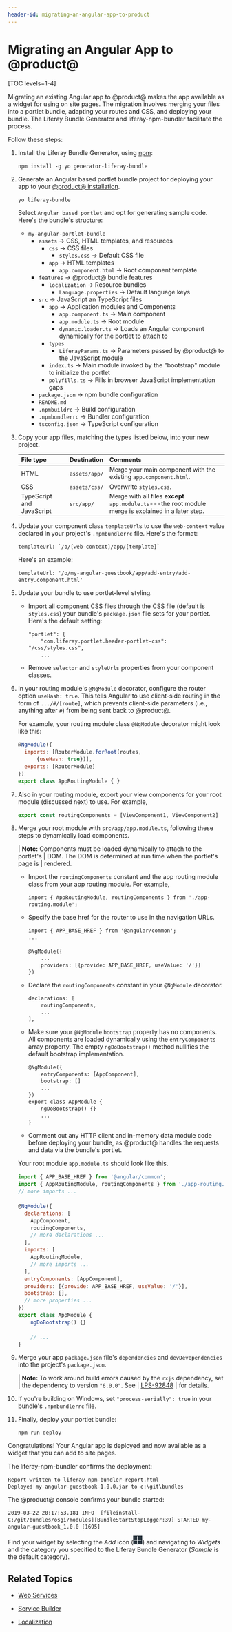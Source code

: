 ```yaml
---
header-id: migrating-an-angular-app-to-product
---
```


# Migrating an Angular App to @product@

[TOC levels=1-4]

Migrating an existing Angular app to @product@ makes the app available as a
widget for using on site pages. The migration involves merging your files into a
portlet bundle, adapting your routes and CSS, and deploying your bundle. The
Liferay Bundle Generator and liferay-npm-bundler facilitate the process. 

Follow these steps:

1.  Install the Liferay Bundle Generator, using
    [npm](https://www.npmjs.com/):

        npm install -g yo generator-liferay-bundle

2.  Generate an Angular based portlet bundle project for deploying your app to 
    your 
    [@product@ installation](/deployment/docs/installing-product). 

        yo liferay-bundle

    Select `Angular based portlet` and opt for generating sample code. Here's the bundle's structure: 

    -   `my-angular-portlet-bundle`
        -   `assets` &rarr; CSS, HTML templates, and resources
            -   `css` &rarr; CSS files
                -   `styles.css` &rarr; Default CSS file
            -   `app` &rarr; HTML templates
                -   `app.component.html` &rarr; Root component template
        - `features` &rarr; @product@ bundle features
            -   `localization` &rarr; Resource bundles
                -   `Language.properties` &rarr; Default language keys
        -   `src` &rarr; JavaScript an TypeScript files
            -   `app` &rarr; Application modules and Components
                -   `app.component.ts` &rarr; Main component
                -   `app.module.ts` &rarr; Root module
                -   `dynamic.loader.ts` &rarr; Loads an Angular component dynamically for the portlet to attach to
            -   `types`
                -    `LiferayParams.ts` &rarr; Parameters passed by @product@ to the JavaScript module
            -   `index.ts` &rarr; Main module invoked by the "bootstrap" module to initialize the portlet
            -   `polyfills.ts` &rarr; Fills in browser JavaScript implementation gaps
        -   `package.json` &rarr; npm bundle configuration
        -   `README.md`
        -   `.npmbuildrc` &rarr; Build configuration
        -   `.npmbundlerrc` &rarr; Bundler configuration
        -   `tsconfig.json` &rarr; TypeScript configuration

3.  Copy your app files, matching the types listed below, into your new project.

    | File type | Destination | Comments |
    | --------- | ----------- | -------- |
    | HTML | `assets/app/` | Merge your main component with the existing `app.component.html`. |
    | CSS  | `assets/css/` | Overwrite `styles.css`. |
    | TypeScript and JavaScript | `src/app/` |  Merge with all files **except** `app.module.ts`---the root module merge is explained in a later step. |

4.  Update your component class `templateUrl`s to use the `web-context` value 
    declared in your project's `.npmbundlerrc`  file. Here's the format: 

        templateUrl: `/o/[web-context]/app/[template]`

    Here's an example:

        templateUrl: '/o/my-angular-guestbook/app/add-entry/add-entry.component.html'

5.  Update your bundle to use portlet-level styling. 

    -   Import all component CSS files through the CSS file (default is 
        `styles.css`) your bundle's `package.json` file sets for your portlet.
        Here's the default setting:

        ```
        "portlet": {
		    "com.liferay.portlet.header-portlet-css": "/css/styles.css",
            ...
        ```

    -   Remove `selector` and `styleUrls` properties from your component 
        classes. 

6.  In your routing module's `@NgModule` decorator, configure the router option
    `useHash: true`. This tells Angular to use client-side routing in the form
    of `.../#/[route]`, which prevents client-side parameters (i.e., anything
    after `#`) from being sent back to @product@. 

    For example, your routing module class `@NgModule` decorator might look like
    this:

    ```javascript
    @NgModule({
      imports: [RouterModule.forRoot(routes,
          {useHash: true})],
      exports: [RouterModule]
    })
    export class AppRoutingModule { }
    ```

7.  Also in your routing module, export your view components for your root 
    module (discussed next) to use. For example,

    ```javascript
    export const routingComponents = [ViewComponent1, ViewComponent2]
    ```

8.  Merge your root module with `src/app/app.module.ts`, following these steps 
    to dynamically load components. 

    | **Note:** Components must be loaded dynamically to attach to the portlet's
    | DOM. The DOM is determined at run time when the portlet's page is
    | rendered. 

    -   Import the `routingComponents` constant and the app routing module class
        from your app routing module. For example,

        ```
        import { AppRoutingModule, routingComponents } from './app-routing.module';
        ```

    -   Specify the base href for the router to use in the navigation URLs. 

        ```
        import { APP_BASE_HREF } from '@angular/common';
        ...
        
        @NgModule({
            ...
            providers: [{provide: APP_BASE_HREF, useValue: '/'}]
        })
        ```

    -   Declare the `routingComponents` constant in your `@NgModule` decorator. 

        ```
        declarations: [
            routingComponents,
            ...
        ],
        ```

    -   Make sure your `@NgModule` `bootstrap` property has no components. All 
        components are loaded dynamically using the `entryComponents` array
        property. The empty `ngDoBootstrap()` method nullifies the default
        bootstrap implementation. 

        ```
        @NgModule({
    	    entryComponents: [AppComponent],
            bootstrap: []
            ...
        })
        export class AppModule {
            ngDoBootstrap() {}
            ...
        }
        ```

    -   Comment out any HTTP client and in-memory data module code before 
        deploying your bundle, as @product@ handles the requests and data via 
        the bundle's portlet. 

    Your root module `app.module.ts` should look like this. 

    ```javascript
    import { APP_BASE_HREF } from '@angular/common';
    import { AppRoutingModule, routingComponents } from './app-routing.module';
    // more imports ...

    @NgModule({
      declarations: [
        AppComponent,
        routingComponents, 
        // more declarations ...
      ],
      imports: [
        AppRoutingModule,
        // more imports ...
      ],
      entryComponents: [AppComponent],
      providers: [{provide: APP_BASE_HREF, useValue: '/'}],
      bootstrap: [],
      // more properties ...
    })
    export class AppModule {
        ngDoBootstrap() {}

        // ...
    }
    ```

9.  Merge your app `package.json` file's `dependencies` and `devDevependencies` 
    into the project's `package.json`.
    
    | **Note:** To work around build errors caused by the `rxjs` dependency, set
    | the dependency to version `"6.0.0"`. See
    | [LPS-92848](https://issues.liferay.com/browse/LPS-92848)
    | for details. 

10. If you're building on Windows, set `"process-serially": true` in your 
    bundle's `.npmbundlerrc` file. 
 
11. Finally, deploy your portlet bundle:

        npm run deploy

Congratulations! Your Angular app is deployed and now available as a widget that
you can add to site pages. 

The liferay-npm-bundler confirms the deployment:

    Report written to liferay-npm-bundler-report.html
    Deployed my-angular-guestbook-1.0.0.jar to c:\git\bundles

The @product@ console confirms your bundle started: 

    2019-03-22 20:17:53.181 INFO  [fileinstall-C:/git/bundles/osgi/modules][BundleStartStopLogger:39] STARTED my-angular-guestbook_1.0.0 [1695]

Find your widget by selecting the *Add* icon
(![Add](../../../images/icon-add-app.png))
and navigating to *Widgets* and the category you specified to the Liferay Bundle
Generator (*Sample* is the default category). 

## Related Topics

- [Web Services](/docs/7-2/frameworks/-/knowledge_base/appdev/web-services
)

- [Service Builder](/docs/7-2/frameworks/-/knowledge_base/frameworks/service-builder
)

- [Localization](/docs/7-2/frameworks/-/knowledge_base/frameworks/localization
)
